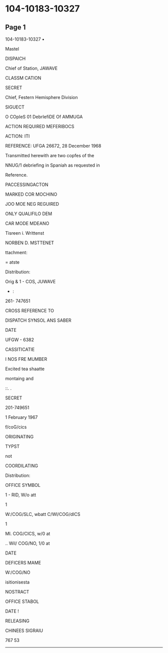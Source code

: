# 104-10183-10327

## Page 1

104-10183-10327 •

Mastel

DISPAICH

Chief of Station, JAWAVE

CLASSM CATION

SECRET

Chief, Festern Hemisphere Division

SIGUECT

O COpIeS 01 DebrIefiDE Of AMMUGA

ACTION REQUIRED MEFERIBOCS

ACTION: ITI

REFERENCE: UFGA 26672, 28 December 1968

Transmitted herewith are two copfes of the

NNUG/1 debriefing in Spaniah as requested in

Reference.

PACCESSINGACTON

MARKED COR MOCHINO

JOO MOE NEG REGUIRED

ONLY QUALIFILO DEM

CAR MODE MDEANO

Tisreen i. Writtenst

NORBEN D. MSTTENET

ttachment:

= atste

Distribution:

Orig & 1 - COS, JUWAVE

* :

261- 747651

CROSS REFERENCE TO

DISPATCH SYNSOL ANS SABER

DATE

UFGW - 6382

CASSITICATIE

I NOS FRE MUMBER

Excited tea shaatte

montaing and

::. .

SECRET

201-749651

1 February 1967

f/coG/cics

ORIGINATING

TYPST

not

COORDILATING

Distribution:

OFFICE SYMBOL

1 - RID, W/o att

1

W:/COG/SLC, wbatt C/Wl/COG/dICS

1

MI. COG/CICS, w/0 at

.. Wil/ COG/NO, 1/0 at

DATE

DEFICERS MAME

W:/COG/NO

isitionisesta

NOSTRACT

OFFICE STABOL

DATE !

RELEASING

CHINEES SIGRAIU

767 53

---

